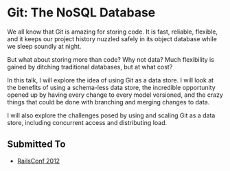 # Git: The NoSQL Database

We all know that Git is amazing for storing code. It is fast, reliable, flexible, and it keeps our project history nuzzled safely in its object database while we sleep soundly at night.

But what about storing more than code? Why not data? Much flexibility is gained by ditching traditional databases, but at what cost?

In this talk, I will explore the idea of using Git as a data store. I will look at the benefits of using a schema-less data store, the incredible opportunity opened up by having every change to every model versioned, and the crazy things that could be done with branching and merging changes to data.

I will also explore the challenges posed by using and scaling Git as a data store, including concurrent access and distributing load.


## Submitted To

* [RailsConf 2012](http://railsconf2012.com)
